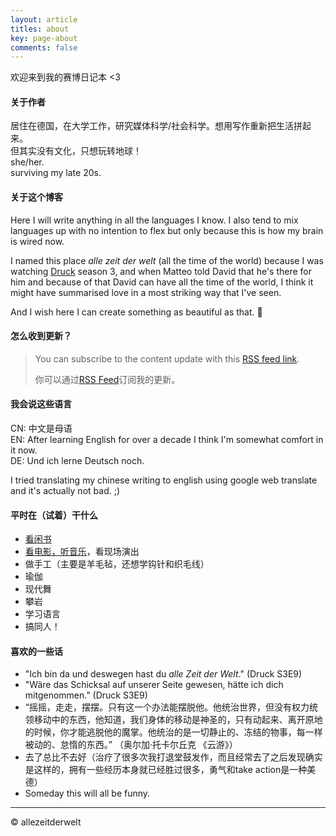 ```yaml
---
layout: article
titles: about
key: page-about
comments: false
---
```

欢迎来到我的赛博日记本 <3

#### 关于作者
居住在德国，在大学工作，研究媒体科学/社会科学。想用写作重新把生活拼起来。  
但其实没有文化，只想玩转地球！  
she/her.  
surviving my late 20s.

#### 关于这个博客
Here I will write anything in all the languages I know. I also tend to mix languages up with no intention to flex but only because this is how my brain is wired now.

I named this place *alle zeit der welt* (all the time of the world) because I was watching [Druck](https://www.zdf.de/funk/druck-11790) season 3, and when Matteo told David that he's there for him and because of that David can have all the time of the world, I think it might have summarised love in a most striking way that I've seen.

And I wish here I can create something as beautiful as that. 🌼

#### 怎么收到更新？
> You can subscribe to the content update with this [RSS feed link](https://allezeitderwelt.github.io/feed.xml).
> 
> 你可以通过[RSS Feed](https://allezeitderwelt.github.io/feed.xml)订阅我的更新。

#### 我会说这些语言
CN: 中文是母语  
EN: After learning English for over a decade I think I'm somewhat comfort in it now.  
DE: Und ich lerne Deutsch noch.

I tried translating my chinese writing to english using google web translate and it's actually not bad. ;)

#### 平时在（试着）干什么
- [看闲书](https://www.goodreads.com/user/show/139395325-allezeit)
- [看电影，听音乐](https://rateyourmusic.com/~hellomilibyemili)，看现场演出
- 做手工（主要是羊毛毡，还想学钩针和织毛线）
- 瑜伽
- 现代舞
- 攀岩
- 学习语言
- 搞同人！

#### 喜欢的一些话
- "Ich bin da und deswegen hast du *alle Zeit der Welt*." (Druck S3E9)
- "Wäre das Schicksal auf unserer Seite gewesen, hätte ich dich mitgenommen." (Druck S3E9)
- “摇摇，走走，摆摆。只有这一个办法能摆脱他。他统治世界，但没有权力统领移动中的东西，他知道，我们身体的移动是神圣的，只有动起来、离开原地的时候，你才能逃脱他的魔掌。他统治的是一切静止的、冻结的物事，每一样被动的、怠惰的东西。” （奥尔加·托卡尔丘克 《云游》）
- 去了总比不去好（治疗了很多次我打退堂鼓发作，而且经常去了之后发现确实是这样的，拥有一些经历本身就已经胜过很多，勇气和take action是一种美德）
- Someday this will all be funny.

---
© allezeitderwelt
